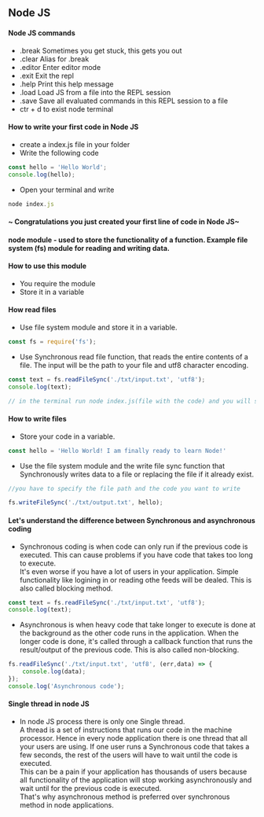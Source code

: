 ## Node JS
#### Node JS commands
+ .break    Sometimes you get stuck, this gets you out
+ .clear    Alias for .break
+ .editor   Enter editor mode
+ .exit     Exit the repl
+ .help     Print this help message
+ .load     Load JS from a file into the REPL session
+ .save     Save all evaluated commands in this REPL session to a file
+ ctr + d   to exist node terminal

#### How to write your first code in Node JS
+ create a index.js file in your folder 
+ Write the following code
```js
const hello = 'Hello World';
console.log(hello);
```
+ Open your terminal and write 
```js
node index.js
```
#### ~ Congratulations you just created your first line of code in Node JS~

#### node module - used to store the functionality of a function. Example file system (fs) module for reading and writing data.

#### How to use this module
+ You require the module
+ Store it in a variable

#### How read files 
+ Use file system module and store it in a variable.
```js
const fs = require('fs');
```
+ Use Synchronous read file function, that reads the entire contents of a file. The input will be the path to your file and utf8 character encoding.
```js
const text = fs.readFileSync('./txt/input.txt', 'utf8');
console.log(text); 

// in the terminal run node index.js(file with the code) and you will see the text as the output.
```

#### How to write files 
+ Store your code in a variable. 
```js
const hello = 'Hello World! I am finally ready to learn Node!'
```
+ Use the file system module and the write file sync function that Synchronously writes data to a file or replacing the file if it already exist.
```js
//you have to specify the file path and the code you want to write

fs.writeFileSync('./txt/output.txt', hello);
```

#### Let's understand the difference between Synchronous and asynchronous coding
+ Synchronous coding is when code can only run if the previous code is executed. This can cause problems if you have code that takes too long to execute. \
It's even worse if you have a lot of users in your application. Simple functionality like logining in or reading othe feeds will be dealed. This is also called blocking method.

```js
const text = fs.readFileSync('./txt/input.txt', 'utf8');
console.log(text); 
```

+ Asynchronous is when heavy code that take longer to execute is done at the background as the other code runs in the application. When the longer code is done, it's called through a callback function that runs the result/output of the previous code. This is also called non-blocking.
```js
fs.readFileSync('./txt/input.txt', 'utf8', (err,data) => {
    console.log(data);
});
console.log('Asynchronous code');
```
#### Single thread in node JS
- In node JS process there is only one Single thread.\
A thread is a set of instructions that runs our code in the machine processor. Hence in every node application there is one thread that all your users are using. If one user runs a Synchronous code that takes a few seconds, the rest of the users will have to wait until the code is executed. \
This can be a pain if your application has thousands of users because all functionality of the application will stop working asynchronously and wait until for the previous code is executed. \
That's why asynchronous method is preferred over synchronous method in node applications.